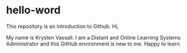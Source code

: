# hello-word
This repository is an introduction to Github.
Hi,

My name is Krysten Vassall.
I am a Distant and Online Learning Systems Administrator and this GitHub environment is new to me.
Happy to learn.
